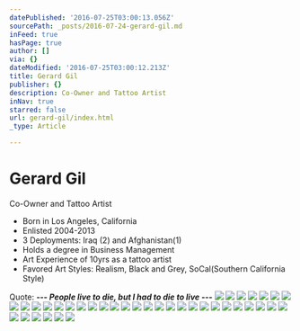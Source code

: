 ```yaml
---
datePublished: '2016-07-25T03:00:13.056Z'
sourcePath: _posts/2016-07-24-gerard-gil.md
inFeed: true
hasPage: true
author: []
via: {}
dateModified: '2016-07-25T03:00:12.213Z'
title: Gerard Gil
publisher: {}
description: Co-Owner and Tattoo Artist
inNav: true
starred: false
url: gerard-gil/index.html
_type: Article

---
```

# Gerard Gil

Co-Owner and Tattoo Artist

* Born in Los Angeles, California
* Enlisted 2004-2013
* 3 Deployments: Iraq (2) and Afghanistan(1)
* Holds a degree in Business Management
* Art Experience of 10yrs as a tattoo artist
* Favored Art Styles: Realism, Black and Grey, SoCal(Southern California Style)

Quote: _**--- People live to die, but I had to die to live ---**_
![](https://s3-us-west-2.amazonaws.com/the-grid-img/p/24d8ca474900e8e93a15254edd55b3cbebcf3b61.jpg)
![](https://the-grid-user-content.s3-us-west-2.amazonaws.com/04d171f9-5c08-4d60-a2d8-1472a0834c7a.jpg)
![](https://the-grid-user-content.s3-us-west-2.amazonaws.com/265a7bb0-12eb-4793-8b4e-d740dcfbec82.jpg)
![](https://s3-us-west-2.amazonaws.com/the-grid-img/p/8d4de8d84e9631dacd902fbe57dfb625299e7f49.jpg)
![](https://the-grid-user-content.s3-us-west-2.amazonaws.com/51fd1adb-7ceb-492e-a8e0-d0ac007fd92a.jpg)
![](https://s3-us-west-2.amazonaws.com/the-grid-img/p/59aeb9cf2974cda554bc075bf1808f57bca0b6d6.jpg)
![](https://s3-us-west-2.amazonaws.com/the-grid-img/p/3a6eb263843a5eb3f3fa125aa257dba94a082002.jpg)
![](https://s3-us-west-2.amazonaws.com/the-grid-img/p/e7c9952fe62dcbe662848523f14d7d9165e525ba.jpg)
![](https://the-grid-user-content.s3-us-west-2.amazonaws.com/04cef5c7-5164-4a6b-93ce-6751bc323c0c.jpg)
![](https://the-grid-user-content.s3-us-west-2.amazonaws.com/50dbce4a-4543-4dd0-8515-8089fc262725.jpg)
![](https://the-grid-user-content.s3-us-west-2.amazonaws.com/94fcf968-601d-4772-bc3f-3e9946b9dbdd.jpg)
![](https://the-grid-user-content.s3-us-west-2.amazonaws.com/00227b49-a51c-41a5-a7b7-3167926d6b7a.jpg)
![](https://the-grid-user-content.s3-us-west-2.amazonaws.com/817dcb68-b8f7-44a7-9201-ef5251b93272.jpg)
![](https://the-grid-user-content.s3-us-west-2.amazonaws.com/7ab232a4-3b10-4b14-96f4-6115eda7cc78.jpg)
![](https://the-grid-user-content.s3-us-west-2.amazonaws.com/9b4bb147-3545-40d5-8821-d5cc33118693.jpg)
![](https://the-grid-user-content.s3-us-west-2.amazonaws.com/f2d74c46-19b0-4a0c-b90a-1c2168e42ab4.jpg)
![](https://s3-us-west-2.amazonaws.com/the-grid-img/p/cd53cdb829cd3077a7586163733fbe7369200434.jpg)
![](https://the-grid-user-content.s3-us-west-2.amazonaws.com/fa5e04b0-780a-4544-b059-68abdd770dd2.jpg)
![](https://the-grid-user-content.s3-us-west-2.amazonaws.com/6d5b4235-6a89-4624-93e0-8b11bc4067cd.jpg)
![](https://the-grid-user-content.s3-us-west-2.amazonaws.com/7085fedf-1a46-49e3-8042-dd90b27f23b6.jpg)
![](https://the-grid-user-content.s3-us-west-2.amazonaws.com/b9f68206-f5ef-4c1c-8396-9fe6584c15f7.jpg)
![](https://the-grid-user-content.s3-us-west-2.amazonaws.com/e1c7de0a-6118-49a8-8206-98653981313f.jpg)
![](https://the-grid-user-content.s3-us-west-2.amazonaws.com/2f308d4c-8962-4fe7-bcc3-d1adb194ed33.jpg)
![](https://the-grid-user-content.s3-us-west-2.amazonaws.com/cb210f00-96a2-49e1-854a-981d98b8e57d.jpg)
![](https://the-grid-user-content.s3-us-west-2.amazonaws.com/8c26ef32-2afa-4745-a8cd-c3ae3a1bf056.jpg)
![](https://the-grid-user-content.s3-us-west-2.amazonaws.com/1bae48d1-5399-4bd1-bc9a-50d8bde68e3e.jpg)
![](https://the-grid-user-content.s3-us-west-2.amazonaws.com/df60b817-3bb1-4c5a-ab45-3fe78af5d39e.jpg)
![](https://the-grid-user-content.s3-us-west-2.amazonaws.com/1b8cb18b-1982-494a-8577-14a6cb6f2f6d.jpg)
![](https://the-grid-user-content.s3-us-west-2.amazonaws.com/38bc2c20-34f4-43f5-80ca-4814dd1f8bcf.jpg)
![](https://the-grid-user-content.s3-us-west-2.amazonaws.com/8b97f376-9e42-48f3-b080-6f8f9d65c381.jpg)
![](https://the-grid-user-content.s3-us-west-2.amazonaws.com/7f5cd58f-de0e-4155-92a7-5a9b1f732f57.jpg)
![](https://s3-us-west-2.amazonaws.com/the-grid-img/p/72358a15e807c8099c4214239a55b21663ee61d1.jpg)
![](https://the-grid-user-content.s3-us-west-2.amazonaws.com/cdf5e532-9e4a-4f69-83ed-1a80af33649a.jpg)
![](https://s3-us-west-2.amazonaws.com/the-grid-img/p/728171abbda00e0d8f6fb87fc5b2eab829657c12.jpg)
![](https://s3-us-west-2.amazonaws.com/the-grid-img/p/eeacba41310beb5c5c6bc27c690f2b1de0e6e359.jpg)
![](https://s3-us-west-2.amazonaws.com/the-grid-img/p/5a81ce1e8816b9c35ee8294f16fcd69e9b8c4a22.jpg)
![](https://the-grid-user-content.s3-us-west-2.amazonaws.com/d11f3adc-4add-4158-bdb7-56c27054330c.jpg)
![](https://the-grid-user-content.s3-us-west-2.amazonaws.com/593c7337-ab04-4656-afdd-33aca5398e1c.jpg)